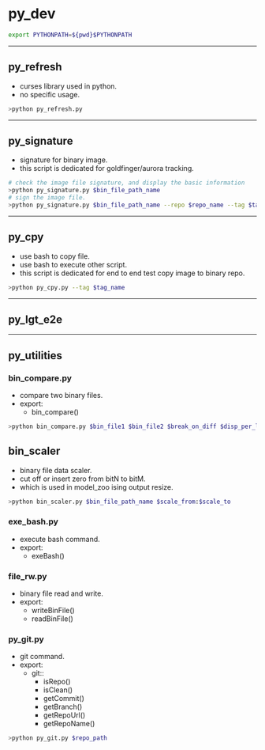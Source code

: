 # py_dev  

```bash
export PYTHONPATH=${pwd}$PYTHONPATH
```

---
## py_refresh
- curses library used in python.  
- no specific usage.  
```bash
>python py_refresh.py
```

---
## py_signature
- signature for binary image.  
- this script is dedicated for goldfinger/aurora tracking.   
```bash
# check the image file signature, and display the basic information  
>python py_signature.py $bin_file_path_name  
# sign the image file.  
>python py_signature.py $bin_file_path_name --repo $repo_name --tag $tag_name --branch $branch_name
```

---
## py_cpy
- use bash to copy file.  
- use bash to execute other script.   
- this script is dedicated for end to end test copy image to binary repo.   
```bash
>python py_cpy.py --tag $tag_name
```

---
## py_lgt_e2e

---
## py_utilities

### bin_compare.py
- compare two binary files.
- export:
    - bin_compare()  
```bash
>python bin_compare.py $bin_file1 $bin_file2 $break_on_diff $disp_per_line
```

## bin_scaler  
- binary file data scaler.  
- cut off or insert zero from bitN to bitM.  
- which is used in model_zoo ising output resize.  
```bash
>python bin_scaler.py $bin_file_path_name $scale_from:$scale_to
```

### exe_bash.py
- execute bash command.  
- export:
    - exeBash() 
  
### file_rw.py
- binary file read and write.  
- export:
    - writeBinFile()
    - readBinFile()

### py_git.py
- git command.
- export:
    - git::
        - isRepo()
        - isClean()
        - getCommit()
        - getBranch()
        - getRepoUrl()
        - getRepoName()
```bash
>python py_git.py $repo_path
```

